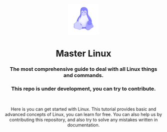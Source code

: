 <!--🖇🖇🖇🖇🖇-->
 <p align="center">
   <img width="100" height="100" src="./src/assets/linux.png" alt="Logo">
  </p>
  <h1 align="center"><b>Master Linux</b></h1>
  <h3 align="center"><b>The most comprehensive guide to deal with all Linux things and commands.</b></h3>
  <h3 align="center"><b>This repo is under development, you can try to contribute.</b></h3>
<!--🖇🖇🖇🖇🖇-->
<br />
<p align="center">
  Here is you can get started with Linux.
  This tutorial provides basic and advanced concepts of Linux, you can learn for free.
  You can also help us by contributing this repository, and also try to solve any mistakes written in documentation.
</p>
